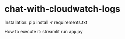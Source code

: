 # chat-with-cloudwatch-logs

Installation: pip install -r requirements.txt

How to execute it: streamlit run app.py  

